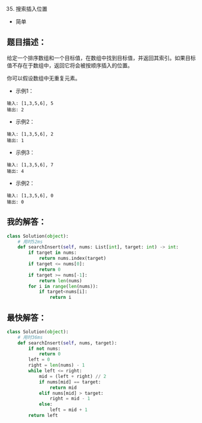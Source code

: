 035. 搜索插入位置

- 简单

## 题目描述：
给定一个排序数组和一个目标值，在数组中找到目标值，并返回其索引。如果目标值不存在于数组中，返回它将会被按顺序插入的位置。

你可以假设数组中无重复元素。

- 示例1：

```
输入: [1,3,5,6], 5
输出: 2
```

- 示例2：

```
输入: [1,3,5,6], 2
输出: 1
```

- 示例3：

```
输入: [1,3,5,6], 7
输出: 4
```

- 示例2：

```
输入: [1,3,5,6], 0
输出: 0
```

## 我的解答：
``` python
class Solution(object):
    # 用时52ms
    def searchInsert(self, nums: List[int], target: int) -> int:
        if target in nums:
            return nums.index(target)
        if target <= nums[0]:
            return 0
        if target >= nums[-1]:
            return len(nums)
        for i in range(len(nums)):
            if target<nums[i]:
                return i
```

## 最快解答：
``` python
class Solution(object):
    # 用时36ms
    def searchInsert(self, nums, target):
        if not nums:
            return 0
        left = 0
        right = len(nums) - 1
        while left <= right:
            mid = (left + right) // 2
            if nums[mid] == target:
                return mid
            elif nums[mid] > target:
                right = mid - 1
            else:
                left = mid + 1
        return left
```
